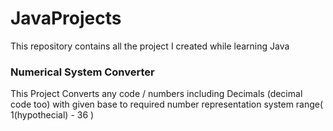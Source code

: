 # JavaProjects
 This repository contains all the project I created while learning Java

### Numerical System Converter
This Project Converts any code / numbers including Decimals (decimal code too) with given base to required number representation system range( 1(hypothecial) - 36 )
